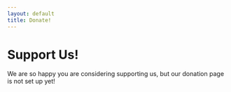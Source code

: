 ```yaml
---
layout: default
title: Donate!
---
```

# Support Us!
We are so happy you are considering supporting us, but our donation page is not set up yet!
